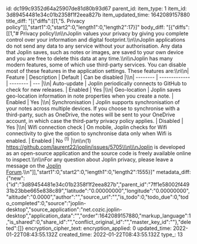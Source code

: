 id: dc199c9352d64a25907de81d80b93d67
parent_id: 
item_type: 1
item_id: 3d89454481e34c01b2358f1f2eea827b
item_updated_time: 1642089157880
title_diff: "[{\"diffs\":[[1,\"5. Privacy policy\"]],\"start1\":0,\"start2\":0,\"length1\":0,\"length2\":17}]"
body_diff: "[{\"diffs\":[[1,\"# Privacy policy\\\n\\\nJoplin values your privacy by giving you complete control over your information and digital footprint.\\\n\\\nJoplin applications do not send any data to any service without your authorisation. Any data that Joplin saves, such as notes or images, are saved to your own device and you are free to delete this data at any time.\\\n\\\nJoplin has many modern features, some of which use third-party services. You can disable most of these features in the application settings. These features are:\\\n\\\n| Feature  | Description   | Default  | Can be disabled |\\\n| -------- | ------------- | -------- | --- |\\\n| Auto-update | Joplin periodically connects to GitHub to check for new releases. | Enabled | Yes |\\\n| Geo-location | Joplin saves geo-location information in note properties when you create a note. | Enabled | Yes |\\\n| Synchronisation | Joplin supports synchronisation of your notes across multiple devices. If you choose to synchronise with a third-party, such as OneDrive, the notes will be sent to your OneDrive account, in which case the third-party privacy policy applies. | Disabled | Yes |\\\n| Wifi connection check | On mobile, Joplin checks for Wifi connectivity to give the option to synchronise data only when Wifi is enabled. | Enabled | No <sup>(1)</sup> |\\\n\\\n(1) https://github.com/laurent22/joplin/issues/5705\\\n\\\nJoplin is developed as an open-source application and the source code is freely available online to inspect.\\\n\\\nFor any question about Joplin privacy, please leave a message on the [Joplin Forum](https://discourse.joplinapp.org/).\\\n\"]],\"start1\":0,\"start2\":0,\"length1\":0,\"length2\":1555}]"
metadata_diff: {"new":{"id":"3d89454481e34c01b2358f1f2eea827b","parent_id":"7ff1e58002f44931b23bbe665e838c89","latitude":"0.00000000","longitude":"0.00000000","altitude":"0.0000","author":"","source_url":"","is_todo":0,"todo_due":0,"todo_completed":0,"source":"joplin-desktop","source_application":"net.cozic.joplin-desktop","application_data":"","order":1642089157880,"markup_language":1,"is_shared":0,"share_id":"","conflict_original_id":"","master_key_id":""},"deleted":[]}
encryption_cipher_text: 
encryption_applied: 0
updated_time: 2022-01-22T08:43:55.132Z
created_time: 2022-01-22T08:43:55.132Z
type_: 13
